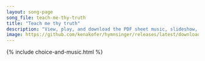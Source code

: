 ```yaml
---
layout: song-page
song_file: teach-me-thy-truth
title: "Teach me thy truth"
description: "View, play, and download the PDF sheet music, slideshow, and audio. Lyrics: Teach me thy truth, O mighty One, from sin, O set me free. Prepare my life to fill its place in service, God, for thee.  Accept my talents, great or s... english theist 4part"
image: https://github.com/kenakofer/hymnsinger/releases/latest/download/teach-me-thy-truth-trad.png
---
```


{% include choice-and-music.html %}